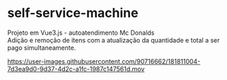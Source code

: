 # self-service-machine
Projeto em Vue3.js - autoatendimento Mc Donalds<br>
Adição e remoção de itens com a atualização da quantidade e total a ser pago simultaneamente.

https://user-images.githubusercontent.com/90716662/181811004-7d3ea9d0-9d37-4d2c-a1fc-1987c147561d.mov

